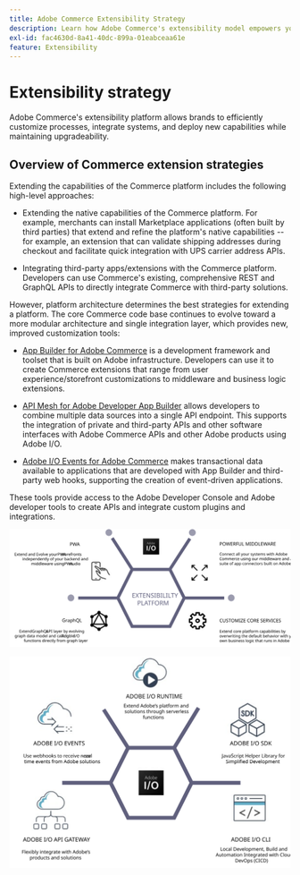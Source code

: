```yaml
---
title: Adobe Commerce Extensibility Strategy
description: Learn how Adobe Commerce's extensibility model empowers you to customize your implementation.
exl-id: fac4630d-8a41-40dc-899a-01eabceaa61e
feature: Extensibility
---
```

# Extensibility strategy

Adobe Commerce's extensibility platform allows brands to efficiently customize processes, integrate systems, and deploy new capabilities while maintaining upgradeability.

## Overview of Commerce extension strategies

Extending the capabilities of the Commerce platform includes the following high-level approaches:

*   Extending the native capabilities of the Commerce platform. For example, merchants can install Marketplace applications (often built by third parties) that extend and refine the platform's native capabilities -- for example, an extension that can validate shipping addresses during checkout and facilitate quick integration with UPS carrier address APIs.

*   Integrating third-party apps/extensions with the Commerce platform. Developers can use Commerce's existing, comprehensive REST and GraphQL APIs to directly integrate Commerce with third-party solutions. 

However, platform architecture determines the best strategies for extending a platform. The core Commerce code base continues to evolve toward a more modular architecture and single integration layer, which provides new, improved customization tools:

*   [App Builder for Adobe Commerce](https://experienceleague.adobe.com/docs/commerce-learn/tutorials/adobe-developer-app-builder/introduction-to-app-builder.html) is a development framework and toolset that is built on Adobe infrastructure. Developers can use it to create Commerce extensions that range from user experience/storefront customizations to middleware and business logic extensions. 

*   [API Mesh for Adobe Developer App Builder](https://developer.adobe.com/graphql-mesh-gateway/) allows developers to combine multiple data sources into a single API endpoint. This supports the integration of private and third-party APIs and other software interfaces with Adobe Commerce APIs and other Adobe products using Adobe I/O.

*   [Adobe I/O Events for Adobe Commerce](https://developer.adobe.com/commerce/events/get-started/) makes transactional data available to applications that are developed with App Builder and third-party web hooks, supporting the creation of event-driven applications. 

These tools provide access to the Adobe Developer Console and Adobe developer tools to create APIs and integrate custom plugins and integrations.

![Adobe Commerce extensibility strategy diagram](../../assets/playbooks/extensibility-strategy-1.svg)

![Adobe Commerce extensibility strategy diagram](../../assets/playbooks/extensibility-strategy-2.svg)
